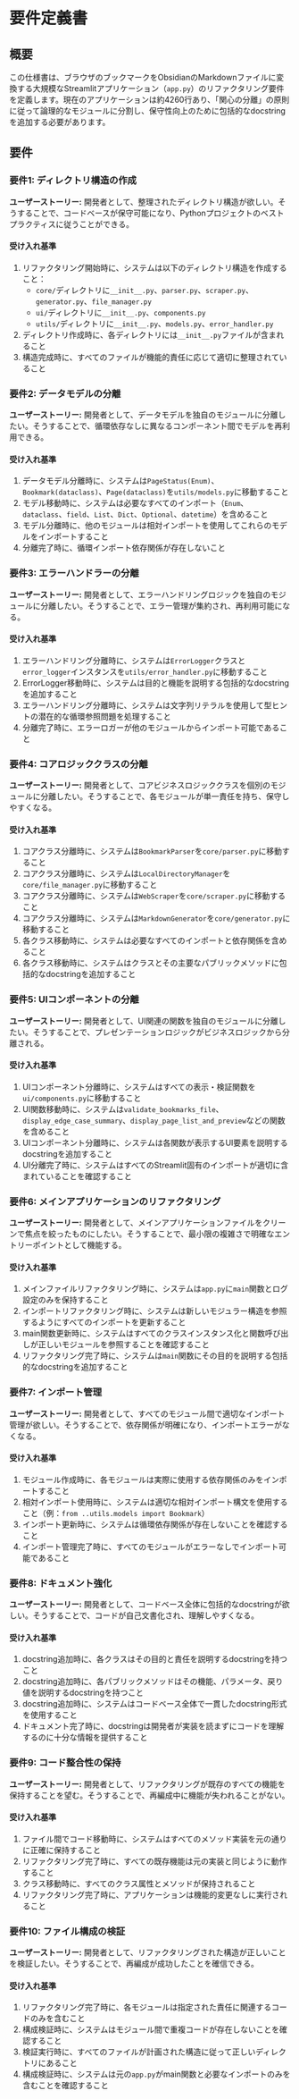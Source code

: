 # 要件定義書

## 概要

この仕様書は、ブラウザのブックマークをObsidianのMarkdownファイルに変換する大規模なStreamlitアプリケーション（`app.py`）のリファクタリング要件を定義します。現在のアプリケーションは約4260行あり、「関心の分離」の原則に従って論理的なモジュールに分割し、保守性向上のために包括的なdocstringを追加する必要があります。

## 要件

### 要件1: ディレクトリ構造の作成

**ユーザーストーリー:** 開発者として、整理されたディレクトリ構造が欲しい。そうすることで、コードベースが保守可能になり、Pythonプロジェクトのベストプラクティスに従うことができる。

#### 受け入れ基準

1. リファクタリング開始時に、システムは以下のディレクトリ構造を作成すること：
   - `core/`ディレクトリに`__init__.py`、`parser.py`、`scraper.py`、`generator.py`、`file_manager.py`
   - `ui/`ディレクトリに`__init__.py`、`components.py`
   - `utils/`ディレクトリに`__init__.py`、`models.py`、`error_handler.py`
2. ディレクトリ作成時に、各ディレクトリには`__init__.py`ファイルが含まれること
3. 構造完成時に、すべてのファイルが機能的責任に応じて適切に整理されていること

### 要件2: データモデルの分離

**ユーザーストーリー:** 開発者として、データモデルを独自のモジュールに分離したい。そうすることで、循環依存なしに異なるコンポーネント間でモデルを再利用できる。

#### 受け入れ基準

1. データモデル分離時に、システムは`PageStatus(Enum)`、`Bookmark(dataclass)`、`Page(dataclass)`を`utils/models.py`に移動すること
2. モデル移動時に、システムは必要なすべてのインポート（`Enum`、`dataclass`、`field`、`List`、`Dict`、`Optional`、`datetime`）を含めること
3. モデル分離時に、他のモジュールは相対インポートを使用してこれらのモデルをインポートすること
4. 分離完了時に、循環インポート依存関係が存在しないこと

### 要件3: エラーハンドラーの分離

**ユーザーストーリー:** 開発者として、エラーハンドリングロジックを独自のモジュールに分離したい。そうすることで、エラー管理が集約され、再利用可能になる。

#### 受け入れ基準

1. エラーハンドリング分離時に、システムは`ErrorLogger`クラスと`error_logger`インスタンスを`utils/error_handler.py`に移動すること
2. ErrorLogger移動時に、システムは目的と機能を説明する包括的なdocstringを追加すること
3. エラーハンドリング分離時に、システムは文字列リテラルを使用して型ヒントの潜在的な循環参照問題を処理すること
4. 分離完了時に、エラーロガーが他のモジュールからインポート可能であること

### 要件4: コアロジッククラスの分離

**ユーザーストーリー:** 開発者として、コアビジネスロジッククラスを個別のモジュールに分離したい。そうすることで、各モジュールが単一責任を持ち、保守しやすくなる。

#### 受け入れ基準

1. コアクラス分離時に、システムは`BookmarkParser`を`core/parser.py`に移動すること
2. コアクラス分離時に、システムは`LocalDirectoryManager`を`core/file_manager.py`に移動すること
3. コアクラス分離時に、システムは`WebScraper`を`core/scraper.py`に移動すること
4. コアクラス分離時に、システムは`MarkdownGenerator`を`core/generator.py`に移動すること
5. 各クラス移動時に、システムは必要なすべてのインポートと依存関係を含めること
6. 各クラス移動時に、システムはクラスとその主要なパブリックメソッドに包括的なdocstringを追加すること

### 要件5: UIコンポーネントの分離

**ユーザーストーリー:** 開発者として、UI関連の関数を独自のモジュールに分離したい。そうすることで、プレゼンテーションロジックがビジネスロジックから分離される。

#### 受け入れ基準

1. UIコンポーネント分離時に、システムはすべての表示・検証関数を`ui/components.py`に移動すること
2. UI関数移動時に、システムは`validate_bookmarks_file`、`display_edge_case_summary`、`display_page_list_and_preview`などの関数を含めること
3. UIコンポーネント分離時に、システムは各関数が表示するUI要素を説明するdocstringを追加すること
4. UI分離完了時に、システムはすべてのStreamlit固有のインポートが適切に含まれていることを確認すること

### 要件6: メインアプリケーションのリファクタリング

**ユーザーストーリー:** 開発者として、メインアプリケーションファイルをクリーンで焦点を絞ったものにしたい。そうすることで、最小限の複雑さで明確なエントリーポイントとして機能する。

#### 受け入れ基準

1. メインファイルリファクタリング時に、システムは`app.py`に`main`関数とログ設定のみを保持すること
2. インポートリファクタリング時に、システムは新しいモジュラー構造を参照するようにすべてのインポートを更新すること
3. main関数更新時に、システムはすべてのクラスインスタンス化と関数呼び出しが正しいモジュールを参照することを確認すること
4. リファクタリング完了時に、システムは`main`関数にその目的を説明する包括的なdocstringを追加すること

### 要件7: インポート管理

**ユーザーストーリー:** 開発者として、すべてのモジュール間で適切なインポート管理が欲しい。そうすることで、依存関係が明確になり、インポートエラーがなくなる。

#### 受け入れ基準

1. モジュール作成時に、各モジュールは実際に使用する依存関係のみをインポートすること
2. 相対インポート使用時に、システムは適切な相対インポート構文を使用すること（例：`from ..utils.models import Bookmark`）
3. インポート更新時に、システムは循環依存関係が存在しないことを確認すること
4. インポート管理完了時に、すべてのモジュールがエラーなしでインポート可能であること

### 要件8: ドキュメント強化

**ユーザーストーリー:** 開発者として、コードベース全体に包括的なdocstringが欲しい。そうすることで、コードが自己文書化され、理解しやすくなる。

#### 受け入れ基準

1. docstring追加時に、各クラスはその目的と責任を説明するdocstringを持つこと
2. docstring追加時に、各パブリックメソッドはその機能、パラメータ、戻り値を説明するdocstringを持つこと
3. docstring追加時に、システムはコードベース全体で一貫したdocstring形式を使用すること
4. ドキュメント完了時に、docstringは開発者が実装を読まずにコードを理解するのに十分な情報を提供すること

### 要件9: コード整合性の保持

**ユーザーストーリー:** 開発者として、リファクタリングが既存のすべての機能を保持することを望む。そうすることで、再編成中に機能が失われることがない。

#### 受け入れ基準

1. ファイル間でコード移動時に、システムはすべてのメソッド実装を元の通りに正確に保持すること
2. リファクタリング完了時に、すべての既存機能は元の実装と同じように動作すること
3. クラス移動時に、すべてのクラス属性とメソッドが保持されること
4. リファクタリング完了時に、アプリケーションは機能的変更なしに実行されること

### 要件10: ファイル構成の検証

**ユーザーストーリー:** 開発者として、リファクタリングされた構造が正しいことを検証したい。そうすることで、再編成が成功したことを確信できる。

#### 受け入れ基準

1. リファクタリング完了時に、各モジュールは指定された責任に関連するコードのみを含むこと
2. 構成検証時に、システムはモジュール間で重複コードが存在しないことを確認すること
3. 検証実行時に、すべてのファイルが計画された構造に従って正しいディレクトリにあること
4. 構成検証時に、システムは元の`app.py`がmain関数と必要なインポートのみを含むことを確認すること